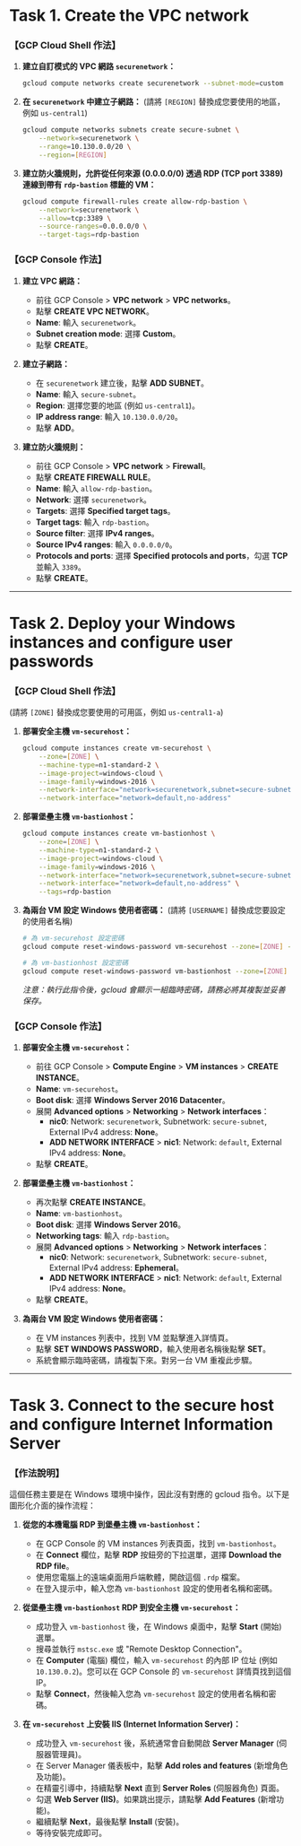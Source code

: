 # Task 1. Create the VPC network

### 【GCP Cloud Shell 作法】

1.  **建立自訂模式的 VPC 網路 `securenetwork`：**
    ```bash
    gcloud compute networks create securenetwork --subnet-mode=custom
    ```

2.  **在 `securenetwork` 中建立子網路：**
    (請將 `[REGION]` 替換成您要使用的地區，例如 `us-central1`)
    ```bash
    gcloud compute networks subnets create secure-subnet \
        --network=securenetwork \
        --range=10.130.0.0/20 \
        --region=[REGION]
    ```

3.  **建立防火牆規則，允許從任何來源 (0.0.0.0/0) 透過 RDP (TCP port 3389) 連線到帶有 `rdp-bastion` 標籤的 VM：**
    ```bash
    gcloud compute firewall-rules create allow-rdp-bastion \
        --network=securenetwork \
        --allow=tcp:3389 \
        --source-ranges=0.0.0.0/0 \
        --target-tags=rdp-bastion
    ```

### 【GCP Console 作法】

1.  **建立 VPC 網路：**
    *   前往 GCP Console > **VPC network** > **VPC networks**。
    *   點擊 **CREATE VPC NETWORK**。
    *   **Name**: 輸入 `securenetwork`。
    *   **Subnet creation mode**: 選擇 **Custom**。
    *   點擊 **CREATE**。

2.  **建立子網路：**
    *   在 `securenetwork` 建立後，點擊 **ADD SUBNET**。
    *   **Name**: 輸入 `secure-subnet`。
    *   **Region**: 選擇您要的地區 (例如 `us-central1`)。
    *   **IP address range**: 輸入 `10.130.0.0/20`。
    *   點擊 **ADD**。

3.  **建立防火牆規則：**
    *   前往 GCP Console > **VPC network** > **Firewall**。
    *   點擊 **CREATE FIREWALL RULE**。
    *   **Name**: 輸入 `allow-rdp-bastion`。
    *   **Network**: 選擇 `securenetwork`。
    *   **Targets**: 選擇 **Specified target tags**。
    *   **Target tags**: 輸入 `rdp-bastion`。
    *   **Source filter**: 選擇 **IPv4 ranges**。
    *   **Source IPv4 ranges**: 輸入 `0.0.0.0/0`。
    *   **Protocols and ports**: 選擇 **Specified protocols and ports**，勾選 **TCP** 並輸入 `3389`。
    *   點擊 **CREATE**。

---
# Task 2. Deploy your Windows instances and configure user passwords

### 【GCP Cloud Shell 作法】

(請將 `[ZONE]` 替換成您要使用的可用區，例如 `us-central1-a`)

1.  **部署安全主機 `vm-securehost`：**
    ```bash
    gcloud compute instances create vm-securehost \
        --zone=[ZONE] \
        --machine-type=n1-standard-2 \
        --image-project=windows-cloud \
        --image-family=windows-2016 \
        --network-interface="network=securenetwork,subnet=secure-subnet,no-address" \
        --network-interface="network=default,no-address"
    ```

2.  **部署堡壘主機 `vm-bastionhost`：**
    ```bash
    gcloud compute instances create vm-bastionhost \
        --zone=[ZONE] \
        --machine-type=n1-standard-2 \
        --image-project=windows-cloud \
        --image-family=windows-2016 \
        --network-interface="network=securenetwork,subnet=secure-subnet" \
        --network-interface="network=default,no-address" \
        --tags=rdp-bastion
    ```

3.  **為兩台 VM 設定 Windows 使用者密碼：**
    (請將 `[USERNAME]` 替換成您要設定的使用者名稱)
    ```bash
    # 為 vm-securehost 設定密碼
    gcloud compute reset-windows-password vm-securehost --zone=[ZONE] --user=[USERNAME]

    # 為 vm-bastionhost 設定密碼
    gcloud compute reset-windows-password vm-bastionhost --zone=[ZONE] --user=[USERNAME]
    ```
    *注意：執行此指令後，gcloud 會顯示一組臨時密碼，請務必將其複製並妥善保存。*

### 【GCP Console 作法】

1.  **部署安全主機 `vm-securehost`：**
    *   前往 GCP Console > **Compute Engine** > **VM instances** > **CREATE INSTANCE**。
    *   **Name**: `vm-securehost`。
    *   **Boot disk**: 選擇 **Windows Server 2016 Datacenter**。
    *   展開 **Advanced options** > **Networking** > **Network interfaces**：
        *   **nic0**: Network: `securenetwork`, Subnetwork: `secure-subnet`, External IPv4 address: **None**。
        *   **ADD NETWORK INTERFACE** > **nic1**: Network: `default`, External IPv4 address: **None**。
    *   點擊 **CREATE**。

2.  **部署堡壘主機 `vm-bastionhost`：**
    *   再次點擊 **CREATE INSTANCE**。
    *   **Name**: `vm-bastionhost`。
    *   **Boot disk**: 選擇 **Windows Server 2016**。
    *   **Networking tags**: 輸入 `rdp-bastion`。
    *   展開 **Advanced options** > **Networking** > **Network interfaces**：
        *   **nic0**: Network: `securenetwork`, Subnetwork: `secure-subnet`, External IPv4 address: **Ephemeral**。
        *   **ADD NETWORK INTERFACE** > **nic1**: Network: `default`, External IPv4 address: **None**。
    *   點擊 **CREATE**。

3.  **為兩台 VM 設定 Windows 使用者密碼：**
    *   在 VM instances 列表中，找到 VM 並點擊進入詳情頁。
    *   點擊 **SET WINDOWS PASSWORD**，輸入使用者名稱後點擊 **SET**。
    *   系統會顯示臨時密碼，請複製下來。對另一台 VM 重複此步驟。

---
# Task 3. Connect to the secure host and configure Internet Information Server

### 【作法說明】

這個任務主要是在 Windows 環境中操作，因此沒有對應的 gcloud 指令。以下是圖形化介面的操作流程：

1.  **從您的本機電腦 RDP 到堡壘主機 `vm-bastionhost`：**
    *   在 GCP Console 的 VM instances 列表頁面，找到 `vm-bastionhost`。
    *   在 **Connect** 欄位，點擊 **RDP** 按鈕旁的下拉選單，選擇 **Download the RDP file**。
    *   使用您電腦上的遠端桌面用戶端軟體，開啟這個 `.rdp` 檔案。
    *   在登入提示中，輸入您為 `vm-bastionhost` 設定的使用者名稱和密碼。

2.  **從堡壘主機 `vm-bastionhost` RDP 到安全主機 `vm-securehost`：**
    *   成功登入 `vm-bastionhost` 後，在 Windows 桌面中，點擊 **Start** (開始) 選單。
    *   搜尋並執行 `mstsc.exe` 或 "Remote Desktop Connection"。
    *   在 **Computer** (電腦) 欄位，輸入 `vm-securehost` 的內部 IP 位址 (例如 `10.130.0.2`)。您可以在 GCP Console 的 `vm-securehost` 詳情頁找到這個 IP。
    *   點擊 **Connect**，然後輸入您為 `vm-securehost` 設定的使用者名稱和密碼。

3.  **在 `vm-securehost` 上安裝 IIS (Internet Information Server)：**
    *   成功登入 `vm-securehost` 後，系統通常會自動開啟 **Server Manager** (伺服器管理員)。
    *   在 Server Manager 儀表板中，點擊 **Add roles and features** (新增角色及功能)。
    *   在精靈引導中，持續點擊 **Next** 直到 **Server Roles** (伺服器角色) 頁面。
    *   勾選 **Web Server (IIS)**。如果跳出提示，請點擊 **Add Features** (新增功能)。
    *   繼續點擊 **Next**，最後點擊 **Install** (安裝)。
    *   等待安裝完成即可。